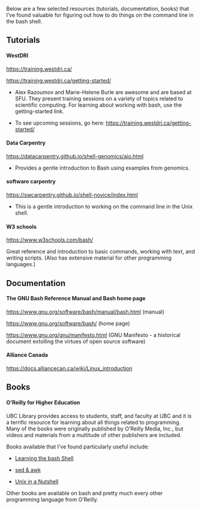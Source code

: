 Below are a few selected resources (tutorials, documentation, books)
that I’ve found valuable for figuring out how to do things on the
command line in the bash shell.

## Tutorials

#### WestDRI

https://training.westdri.ca/

https://training.westdri.ca/getting-started/

* Alex Razoumov and Marie-Helene Burle are awesome and are based at SFU.
They present training sessions on a variety of topics related to scientific computing. For learning about working with bash,
use the getting-started link. 

* To see upcoming sessions, go here: https://training.westdri.ca/getting-started/

#### Data Carpentry

https://datacarpentry.github.io/shell-genomics/aio.html

* Provides a gentle introduction to Bash using examples from genomics.

#### software carpentry

https://swcarpentry.github.io/shell-novice/index.html

* This is a gentle introduction to working on the command line in the Unix shell.

#### W3 schools

https://www.w3schools.com/bash/

Great reference and introduction to basic commands, working with text,
and writing scripts. (Also has extensive material for other programming
languages.)

## Documentation

#### The GNU Bash Reference Manual and Bash home page

https://www.gnu.org/software/bash/manual/bash.html (manual)

https://www.gnu.org/software/bash/ (home page)

https://www.gnu.org/gnu/manifesto.html (GNU Manifesto - a historical document extolling the virtues of open source software)

#### Alliance Canada

https://docs.alliancecan.ca/wiki/Linux_introduction

## Books

#### O’Reilly for Higher Education

UBC Library provides access to students, staff, and faculty at UBC and it 
is a terrific resource for learning about all things related to
programming. Many of the books were originally published by O’Reilly
Media, Inc., but videos and materials from a multitude of other publishers are included.

Books available that I’ve found particularly useful include:

* [Learning the bash
    Shell](https://learning.oreilly.com/library/view/learning-the-bash/0596009658/)

* [sed &
    awk](https://learning.oreilly.com/library/view/sed-awk/1565922255/)

* [Unix in a
    Nutshell](https://learning.oreilly.com/library/view/unix-in-a/0596100299/)

Other books are available on bash and pretty much every other
programming language from O’Reilly.


